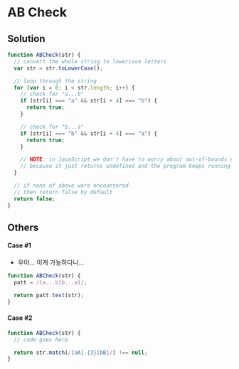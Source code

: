 # AB Check

## Solution

```javascript
function ABCheck(str) {
  // convert the whole string to lowercase letters
  var str = str.toLowerCase();

  // loop through the string
  for (var i = 0; i < str.length; i++) {
    // check for "a...b"
    if (str[i] === "a" && str[i + 4] === "b") {
      return true;
    }

    // check for "b...a"
    if (str[i] === "b" && str[i + 4] === "a") {
      return true;
    }

    // NOTE: in JavaScript we don't have to worry about out-of-bounds errors
    // because it just returns undefined and the program keeps running
  }

  // if none of above were encountered
  // then return false by default
  return false;
}
```

## Others

#### Case #1

- 우아... 이게 가능하다니...

```javascript
function ABCheck(str) {
  patt = /(a...b|b...a)/;

  return patt.test(str);
}
```

#### Case #2

```javascript
function ABCheck(str) {
  // code goes here

  return str.match(/[aA].{3}[bB]/) !== null;
}
```
